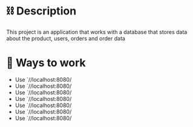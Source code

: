 # :chains: Description 
This project is an application that works with a database that stores data about the product, users, orders and order data

# :rocket: Ways to work 
- Use `//localhost:8080/
- Use `//localhost:8080/
- Use `//localhost:8080/
- Use `//localhost:8080/
- Use `//localhost:8080/
- Use `//localhost:8080/
- Use `//localhost:8080/
